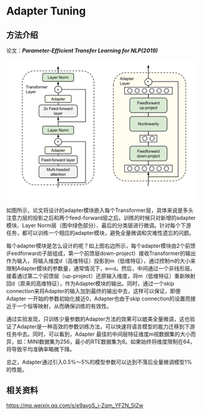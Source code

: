 # Adapter Tuning

## 方法介绍

论文：***Parameter-Efficient Transfer Learning for NLP(2019)***

![adapter](imgs/adapter01.png)

如图所示，论文将设计的adapter模块嵌入每个Transformer层，具体来说是多头注意力层的投影之后和两个feed-forward层之后。训练的时候只对新增的adapter模块、Layer Norm层（图中绿色部分）、最后的分类层进行微调。针对每个下游任务，都可以训练一个相应的adapter模块，避免全量微调和灾难性遗忘的问题。

每个adapter模块是怎么设计的呢？如上图右边所示，每个adapter模块由2个前馈(Feedforward)子层组成，第一个前馈层down-project）接收Transformer的输出作为输入，将输入维度d（高维特征）投影到m（低维特征），通过控制m的大小来限制Adapter模块的参数量，通常情况下，`m<<d`。然后，中间通过一个非线形层。接着通过第二个前馈层（up-project）还原输入维度，将m（低维特征）重新映射回d（原来的高维特征），作为Adapter模块的输出。同时，通过一个skip connection来将Adapter的输入加到最终的输出中去，这样可以保证，即便 Adapter 一开始的参数初始化接近0，Adapter也由于skip connection的设置而接近于一个恒等映射，从而确保训练的有效性。

通过实验发现，只训练少量参数的Adapter方法的效果可以媲美全量微调，这也验证了Adapter是一种高效的参数训练方法，可以快速将语言模型的能力迁移到下游任务中去。同时，可以看到，Adapter 最佳的中间层特征维度m视数据集的大小而异，如：MINI数据集为256，最小的RTE数据集为8。如果始终将维度限制在64，将导致平均准确率略微下降。

总之，Adapter通过引入0.5%～5%的模型参数可以达到不落后全量微调模型1%的性能。



## 相关资料

https://mp.weixin.qq.com/s/e9avoS_i-Zqm_YFZN_5IZw
